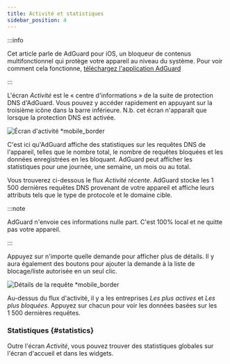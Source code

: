 ```yaml
---
title: Activité et statistiques
sidebar_position: 4
---
```


:::info

Cet article parle de AdGuard pour iOS, un bloqueur de contenus multifonctionnel qui protège votre appareil au niveau du système. Pour voir comment cela fonctionne, [téléchargez l'application AdGuard](https://agrd.io/download-kb-adblock)

:::

L'écran _Activité_ est le « centre d'informations » de la suite de protection DNS d'AdGuard. Vous pouvez y accéder rapidement en appuyant sur la troisième icône dans la barre inférieure. N.b. cet écran n'apparaît que lorsque la protection DNS est activée.

![Écran d'activité \*mobile\_border](https://cdn.adtidy.org/content/github/ad_blocker/ios/activity.png)

C'est ici qu'AdGuard affiche des statistiques sur les requêtes DNS de l'appareil, telles que le nombre total, le nombre de requêtes bloquées et les données enregistrées en les bloquant. AdGuard peut afficher les statistiques pour une journée, une semaine, un mois ou au total.

Vous trouverez ci-dessous le flux _Activité récente_. AdGuard stocke les 1 500 dernières requêtes DNS provenant de votre appareil et affiche leurs attributs tels que le type de protocole et le domaine cible.

:::note

AdGuard n'envoie ces informations nulle part. C'est 100% local et ne quitte pas votre appareil.

:::

Appuyez sur n'importe quelle demande pour afficher plus de détails. Il y aura également des boutons pour ajouter la demande à la liste de blocage/liste autorisée en un seul clic.

![Détails de la requête \*mobile\_border](https://cdn.adtidy.org/public/Adguard/kb/iOS/features/request_info_en.jpeg)

Au-dessus du flux d'activité, il y a les entreprises _Les plus actives_ et _Les plus bloquées_. Appuyez sur chacun pour voir les données basées sur les 1 500 dernières requêtes.

### Statistiques {#statistics}

Outre l'écran _Activité_, vous pouvez trouver des statistiques globales sur l'écran d'accueil et dans les widgets.
